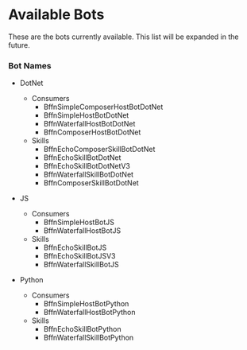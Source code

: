 # Available Bots 
These are the bots currently available. This list will be expanded in the future.

### Bot Names
- DotNet
  - Consumers
    - BffnSimpleComposerHostBotDotNet
    - BffnSimpleHostBotDotNet
    - BffnWaterfallHostBotDotNet
    - BffnComposerHostBotDotNet
  - Skills
    - BffnEchoComposerSkillBotDotNet
    - BffnEchoSkillBotDotNet
    - BffnEchoSkillBotDotNetV3
    - BffnWaterfallSkillBotDotNet
    - BffnComposerSkillBotDotNet

- JS
  - Consumers
    - BffnSimpleHostBotJS
    - BffnWaterfallHostBotJS
  - Skills
    - BffnEchoSkillBotJS
    - BffnEchoSkillBotJSV3
    - BffnWaterfallSkillBotJS

- Python
  - Consumers
    - BffnSimpleHostBotPython
    - BffnWaterfallHostBotPython
  - Skills
    - BffnEchoSkillBotPython
    - BffnWaterfallSkillBotPython
